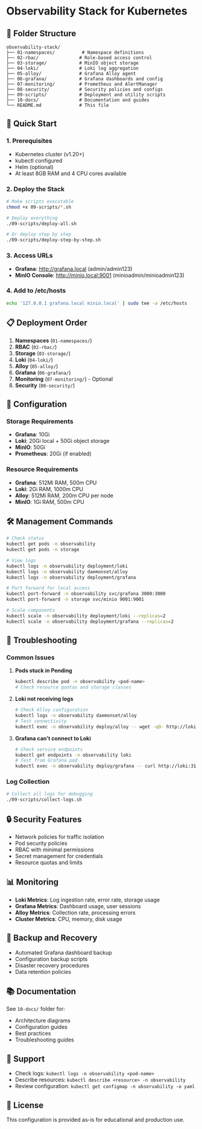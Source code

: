 # Observability Stack for Kubernetes

## 📁 Folder Structure

```
observability-stack/
├── 01-namespaces/          # Namespace definitions
├── 02-rbac/               # Role-based access control
├── 03-storage/            # MinIO object storage
├── 04-loki/               # Loki log aggregation
├── 05-alloy/              # Grafana Alloy agent
├── 06-grafana/            # Grafana dashboards and config
├── 07-monitoring/         # Prometheus and AlertManager
├── 08-security/           # Security policies and configs
├── 09-scripts/            # Deployment and utility scripts
├── 10-docs/               # Documentation and guides
└── README.md              # This file
```

## 🚀 Quick Start

### 1. Prerequisites
- Kubernetes cluster (v1.20+)
- kubectl configured
- Helm (optional)
- At least 8GB RAM and 4 CPU cores available

### 2. Deploy the Stack

```bash
# Make scripts executable
chmod +x 09-scripts/*.sh

# Deploy everything
./09-scripts/deploy-all.sh

# Or deploy step by step
./09-scripts/deploy-step-by-step.sh
```

### 3. Access URLs
- **Grafana**: http://grafana.local (admin/admin123)
- **MinIO Console**: http://minio.local:9001 (minioadmin/minioadmin123)

### 4. Add to /etc/hosts
```bash
echo '127.0.0.1 grafana.local minio.local' | sudo tee -a /etc/hosts
```

## 📋 Deployment Order

1. **Namespaces** (`01-namespaces/`)
2. **RBAC** (`02-rbac/`)
3. **Storage** (`03-storage/`)
4. **Loki** (`04-loki/`)
5. **Alloy** (`05-alloy/`)
6. **Grafana** (`06-grafana/`)
7. **Monitoring** (`07-monitoring/`) - Optional
8. **Security** (`08-security/`)

## 🔧 Configuration

### Storage Requirements
- **Grafana**: 10Gi
- **Loki**: 20Gi local + 50Gi object storage
- **MinIO**: 50Gi
- **Prometheus**: 20Gi (if enabled)

### Resource Requirements
- **Grafana**: 512Mi RAM, 500m CPU
- **Loki**: 2Gi RAM, 1000m CPU
- **Alloy**: 512Mi RAM, 200m CPU per node
- **MinIO**: 1Gi RAM, 500m CPU

## 🛠️ Management Commands

```bash
# Check status
kubectl get pods -n observability
kubectl get pods -n storage

# View logs
kubectl logs -n observability deployment/loki
kubectl logs -n observability daemonset/alloy
kubectl logs -n observability deployment/grafana

# Port forward for local access
kubectl port-forward -n observability svc/grafana 3000:3000
kubectl port-forward -n storage svc/minio 9001:9001

# Scale components
kubectl scale -n observability deployment/loki --replicas=2
kubectl scale -n observability deployment/grafana --replicas=2
```

## 🚨 Troubleshooting

### Common Issues

1. **Pods stuck in Pending**
   ```bash
   kubectl describe pod -n observability <pod-name>
   # Check resource quotas and storage classes
   ```

2. **Loki not receiving logs**
   ```bash
   # Check Alloy configuration
   kubectl logs -n observability daemonset/alloy
   # Test connectivity
   kubectl exec -n observability deploy/alloy -- wget -qO- http://loki:3100/ready
   ```

3. **Grafana can't connect to Loki**
   ```bash
   # Check service endpoints
   kubectl get endpoints -n observability loki
   # Test from Grafana pod
   kubectl exec -n observability deploy/grafana -- curl http://loki:3100/ready
   ```

### Log Collection

```bash
# Collect all logs for debugging
./09-scripts/collect-logs.sh
```

## 🔒 Security Features

- Network policies for traffic isolation
- Pod security policies
- RBAC with minimal permissions
- Secret management for credentials
- Resource quotas and limits

## 📊 Monitoring

- **Loki Metrics**: Log ingestion rate, error rate, storage usage
- **Grafana Metrics**: Dashboard usage, user sessions
- **Alloy Metrics**: Collection rate, processing errors
- **Cluster Metrics**: CPU, memory, disk usage

## 🔄 Backup and Recovery

- Automated Grafana dashboard backup
- Configuration backup scripts
- Disaster recovery procedures
- Data retention policies

## 📚 Documentation

See `10-docs/` folder for:
- Architecture diagrams
- Configuration guides
- Best practices
- Troubleshooting guides

## 🤝 Support

- Check logs: `kubectl logs -n observability <pod-name>`
- Describe resources: `kubectl describe <resource> -n observability`
- Review configuration: `kubectl get configmap -n observability -o yaml`

## 📄 License

This configuration is provided as-is for educational and production use.